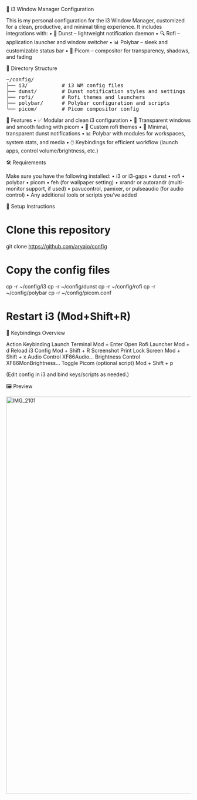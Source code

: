 🧩 i3 Window Manager Configuration

This is my personal configuration for the i3 Window Manager, customized for a clean, productive, and minimal tiling experience. It includes integrations with:
	•	🔔 Dunst – lightweight notification daemon
	•	🔍 Rofi – application launcher and window switcher
	•	📊 Polybar – sleek and customizable status bar
	•	💨 Picom – compositor for transparency, shadows, and fading

📁 Directory Structure
<pre>
~/config/
├── i3/           # i3 WM config files
├── dunst/        # Dunst notification styles and settings
├── rofi/         # Rofi themes and launchers
├── polybar/      # Polybar configuration and scripts
└── picom/        # Picom compositor config
</pre>

🚀 Features
	•	✅ Modular and clean i3 configuration
	•	💨 Transparent windows and smooth fading with picom
	•	🎨 Custom rofi themes
	•	🔔 Minimal, transparent dunst notifications
	•	📊 Polybar with modules for workspaces, system stats, and media
	•	🖱️ Keybindings for efficient workflow (launch apps, control volume/brightness, etc.)

🛠️ Requirements

Make sure you have the following installed:
	•	i3 or i3-gaps
	•	dunst
	•	rofi
	•	polybar
	•	picom
	•	feh (for wallpaper setting)
	•	xrandr or autorandr (multi-monitor support, if used)
	•	pavucontrol, pamixer, or pulseaudio (for audio control)
	•	Any additional tools or scripts you’ve added

🔧 Setup Instructions

# Clone this repository
git clone https://github.com/aryaio/config

# Copy the config files
cp -r ~/config/i3
cp -r ~/config/dunst
cp -r ~/config/rofi
cp -r ~/config/polybar
cp -r ~/config/picom.conf


# Restart i3 (Mod+Shift+R)


🎯 Keybindings Overview

Action	Keybinding
Launch Terminal	Mod + Enter
Open Rofi Launcher	Mod + d
Reload i3 Config	Mod + Shift + R
Screenshot	Print
Lock Screen	Mod + Shift + x
Audio Control	XF86Audio...
Brightness Control	XF86MonBrightness...
Toggle Picom (optional script)	Mod + Shift + p

(Edit config in i3 and bind keys/scripts as needed.)

🖼️ Preview

<img width="1920" height="1080" alt="IMG_2101" src="https://github.com/user-attachments/assets/d78b2398-504a-419e-a878-87bcc635e260" />

